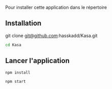 Pour installer cette application dans le répertoire 

## Installation

git clone git@github.com:hasskadd/Kasa.git 

```bash
cd Kasa
```

## Lancer  l'application

```bash
npm install
```
```bash
npm start
```
